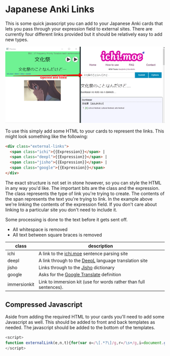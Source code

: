 # Japanese Anki Links

This is some quick javascript you can add to your Japanese Anki cards that lets you pass through your expression field to external sites. There are currently four different links provided but it should be relatively easy to add new types.

![](example.png)

To use this simply add some HTML to your cards to represent the links. This might look something like the following:

```html
<div class="external-links">
  <span class="ichi">{{Expression}}</span> |
  <span class="deepl">{{Expression}}</span> |
  <span class="jisho">{{Expression}}</span> |
  <span class="google">{{Expression}}</span>
</div>
```

The exact structure is not set in stone however, so you can style the HTML in any way you'd like. The important bits are the class and the expression. The class represents the type of link you're trying to create. The contents of the span represents the text you're trying to link. In the example above we're linking the contents of the expression field. If you don't care about linking to a particular site you don't need to include it.

Some processing is done to the text before it gets sent off. 

- All whitespace is removed
- All text between square braces is removed

| class  | description                                                      |
|--------|------------------------------------------------------------------|
| ichi   | A link to the [ichi.moe](https://ichi.moe) sentence parsing site |
| deepl  | A link through to the [DeepL](https://www.deepl.com/translator) language translation site |
| jisho  | Links through to the [Jisho](https://jisho.org/) dictionary |
| google | Asks for the [Google Translate](https://translate.google.com) definition |
| immersionkit | Link to immersion kit (use for words rather than full sentences). |

## Compressed Javascript

Aside from adding the required HTML to your cards you'll need to add some Javascript as well. This should be added to front and back templates as needed. The javascript should be added to the bottom of the templates.

```javascript
<script>
function externalLink(e,n,t){for(var o=/\[.*?\]/g,r=/\s+/g,i=document.getElementsByClassName(e),a=0;a<i.length;a++){var c=t(i[a].textContent.replace(o,"").replace(r,""));i[0].innerHTML="<a href='"+c+"'>"+n+"</a>"}}externalLink("ichi","ichi.moe",function(e){return"https://ichi.moe/cl/qr/?q="+encodeURIComponent(e)+"&r=htr"}),externalLink("deepl","deepl",function(e){return"https://www.deepl.com/translator#ja/en/"+encodeURIComponent(e)}),externalLink("jisho","jisho",function(e){return"https://jisho.org/search/"+encodeURIComponent(e)}),externalLink("google","google",function(e){return"https://translate.google.com/?sl=auto&tl=en&text="+encodeURIComponent(e)+"&op=translate"}),externalLink("immersionkit","immersionkit",function(e){return"https://www.immersionkit.com/dictionary?keyword="+encodeURIComponent(e)});
</script>
```
